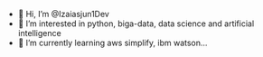 - 👋 Hi, I’m @Izaiasjun1Dev
- 👀 I’m interested in python, biga-data, data science and artificial intelligence
- 🌱 I’m currently learning aws simplify, ibm watson...
